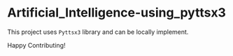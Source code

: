 # Artificial_Intelligence-using_pyttsx3
This project uses `Pyttsx3` library and can be locally implement. 

Happy Contributing! 



